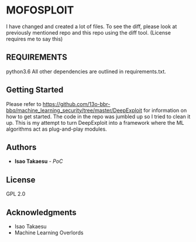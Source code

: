 # MOFOSPLOIT

I have changed and created a lot of files. To see the diff, please look at previously mentioned repo and this repo using the diff tool. (License requires me to say this)

## REQUIREMENTS
python3.6
All other dependencies are outlined in requirements.txt.

## Getting Started

Please refer to https://github.com/13o-bbr-bbq/machine_learning_security/tree/master/DeepExploit for information on how to get started. The code in the repo was jumbled up so I tried to clean it up. 
This is my attempt to turn DeepExploit into a framework where the ML algorithms act as plug-and-play modules.


## Authors

* **Isao Takaesu** - *PoC* 

## License

GPL 2.0

## Acknowledgments

* Isao Takaesu
* Machine Learning Overlords
